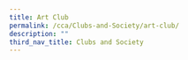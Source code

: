 ```yaml
---
title: Art Club
permalink: /cca/Clubs-and-Society/art-club/
description: ""
third_nav_title: Clubs and Society
---
```


